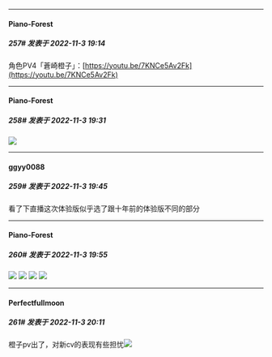 

*****

####  Piano-Forest  
##### 257#       发表于 2022-11-3 19:14

角色PV4「蒼崎橙子」：[https://youtu.be/7KNCe5Av2Fk](https://youtu.be/7KNCe5Av2Fk)



*****

####  Piano-Forest  
##### 258#       发表于 2022-11-3 19:31

<img src="https://p.sda1.dev/8/3aafbef25a9cf61c673f37d2e29c324b/20221103_193134.jpg" referrerpolicy="no-referrer">



*****

####  ggyy0088  
##### 259#       发表于 2022-11-3 19:45

看了下直播这次体验版似乎选了跟十年前的体验版不同的部分



*****

####  Piano-Forest  
##### 260#       发表于 2022-11-3 19:55

<img src="https://p.sda1.dev/8/d1107c580529b4acf559ef4149155986/20221103_195401.jpg" referrerpolicy="no-referrer">
<img src="https://p.sda1.dev/8/3ff7927af590a63804ba2d7c2f9c8245/20221103_195404.jpg" referrerpolicy="no-referrer">
<img src="https://p.sda1.dev/8/f0e2d1cd326f7e4d58eb8a705f267d6e/20221103_195406.jpg" referrerpolicy="no-referrer">
<img src="https://p.sda1.dev/8/c16febc45050b31cd7be5e8c81755fd5/20221103_195409.jpg" referrerpolicy="no-referrer">



*****

####  Perfectfullmoon  
##### 261#       发表于 2022-11-3 20:11

橙子pv出了，对新cv的表现有些担忧<img src="https://static.saraba1st.com/image/smiley/face2017/007.png" referrerpolicy="no-referrer">


